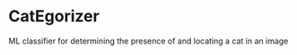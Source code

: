 CatEgorizer
===========

ML classifier for determining the presence of and locating a cat in an image